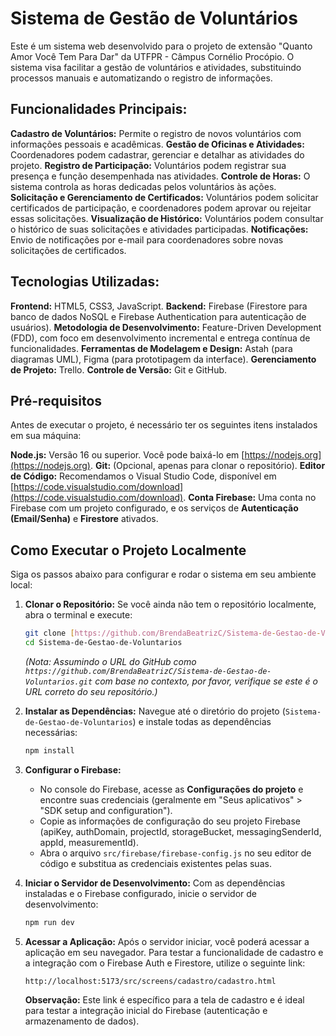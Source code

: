 # Sistema de Gestão de Voluntários

Este é um sistema web desenvolvido para o projeto de extensão "Quanto Amor Você Tem Para Dar" da UTFPR - Câmpus Cornélio Procópio. O sistema visa facilitar a gestão de voluntários e atividades, substituindo processos manuais e automatizando o registro de informações.

## Funcionalidades Principais:

**Cadastro de Voluntários:** Permite o registro de novos voluntários com informações pessoais e acadêmicas.
**Gestão de Oficinas e Atividades:** Coordenadores podem cadastrar, gerenciar e detalhar as atividades do projeto.
**Registro de Participação:** Voluntários podem registrar sua presença e função desempenhada nas atividades.
**Controle de Horas:** O sistema controla as horas dedicadas pelos voluntários às ações.
**Solicitação e Gerenciamento de Certificados:** Voluntários podem solicitar certificados de participação, e coordenadores podem aprovar ou rejeitar essas solicitações.
**Visualização de Histórico:** Voluntários podem consultar o histórico de suas solicitações e atividades participadas.
**Notificações:** Envio de notificações por e-mail para coordenadores sobre novas solicitações de certificados.

## Tecnologias Utilizadas:

**Frontend:** HTML5, CSS3, JavaScript.
**Backend:** Firebase (Firestore para banco de dados NoSQL e Firebase Authentication para autenticação de usuários).
**Metodologia de Desenvolvimento:** Feature-Driven Development (FDD), com foco em desenvolvimento incremental e entrega contínua de funcionalidades.
**Ferramentas de Modelagem e Design:** Astah (para diagramas UML), Figma (para prototipagem da interface).
**Gerenciamento de Projeto:** Trello.
**Controle de Versão:** Git e GitHub.

## Pré-requisitos

Antes de executar o projeto, é necessário ter os seguintes itens instalados em sua máquina:

**Node.js:** Versão 16 ou superior. Você pode baixá-lo em [https://nodejs.org](https://nodejs.org).
**Git:** (Opcional, apenas para clonar o repositório).
**Editor de Código:** Recomendamos o Visual Studio Code, disponível em [https://code.visualstudio.com/download](https://code.visualstudio.com/download).
**Conta Firebase:** Uma conta no Firebase com um projeto configurado, e os serviços de **Autenticação (Email/Senha)** e **Firestore** ativados.

## Como Executar o Projeto Localmente

Siga os passos abaixo para configurar e rodar o sistema em seu ambiente local:

1.  **Clonar o Repositório:**
    Se você ainda não tem o repositório localmente, abra o terminal e execute:
    ```bash
    git clone [https://github.com/BrendaBeatrizC/Sistema-de-Gestao-de-Voluntarios.git](https://github.com/BrendaBeatrizC/Sistema-de-Gestao-de-Voluntarios.git)
    cd Sistema-de-Gestao-de-Voluntarios
    ```
    *(Nota: Assumindo o URL do GitHub como `https://github.com/BrendaBeatrizC/Sistema-de-Gestao-de-Voluntarios.git` com base no contexto, por favor, verifique se este é o URL correto do seu repositório.)*

2.  **Instalar as Dependências:**
    Navegue até o diretório do projeto (`Sistema-de-Gestao-de-Voluntarios`) e instale todas as dependências necessárias:
    ```bash
    npm install
    ```

3.  **Configurar o Firebase:**
    * No console do Firebase, acesse as **Configurações do projeto** e encontre suas credenciais (geralmente em "Seus aplicativos" > "SDK setup and configuration").
    * Copie as informações de configuração do seu projeto Firebase (apiKey, authDomain, projectId, storageBucket, messagingSenderId, appId, measurementId).
    * Abra o arquivo `src/firebase/firebase-config.js` no seu editor de código e substitua as credenciais existentes pelas suas.

4.  **Iniciar o Servidor de Desenvolvimento:**
    Com as dependências instaladas e o Firebase configurado, inicie o servidor de desenvolvimento:
    ```bash
    npm run dev
    ```

5.  **Acessar a Aplicação:**
    Após o servidor iniciar, você poderá acessar a aplicação em seu navegador. Para testar a funcionalidade de cadastro e a integração com o Firebase Auth e Firestore, utilize o seguinte link:
    ```
    http://localhost:5173/src/screens/cadastro/cadastro.html
    ```
    **Observação:** Este link é específico para a tela de cadastro e é ideal para testar a integração inicial do Firebase (autenticação e armazenamento de dados).
